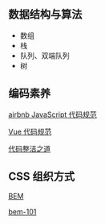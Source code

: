 ## 数据结构与算法

* 数组
* 栈
* 队列、双端队列
* 树

## 编码素养
[airbnb JavaScript 代码规范](https://github.com/airbnb/javascript)

[Vue 代码规范](https://github.com/wangjing013/blog/issues/24)

[代码整洁之道](https://github.com/ryanmcdermott/clean-code-javascript)

## CSS 组织方式
[BEM](http://getbem.com/introduction/)

[bem-101](https://css-tricks.com/bem-101/)
